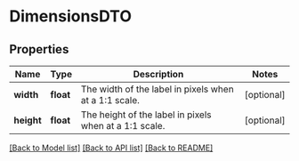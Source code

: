 # DimensionsDTO

## Properties
Name | Type | Description | Notes
------------ | ------------- | ------------- | -------------
**width** | **float** | The width of the label in pixels when at a 1:1 scale. | [optional] 
**height** | **float** | The height of the label in pixels when at a 1:1 scale. | [optional] 

[[Back to Model list]](../README.md#documentation-for-models) [[Back to API list]](../README.md#documentation-for-api-endpoints) [[Back to README]](../README.md)


